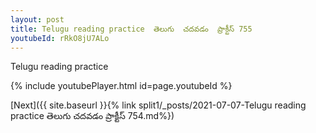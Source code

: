 ```yaml
---
layout: post
title: Telugu reading practice  తెలుగు  చదవడం  ప్రాక్టీస్ 755
youtubeId: rRkO8jU7ALo
---
```

 
 
Telugu reading practice
 
 
 
 
 


{% include youtubePlayer.html id=page.youtubeId %}
 
[Next]({{ site.baseurl }}{% link  split1/_posts/2021-07-07-Telugu reading practice  తెలుగు  చదవడం  ప్రాక్టీస్ 754.md%})
 
